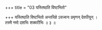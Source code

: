 +++
title = "03 यस्तिष्ठति विष्टभितो"

+++
यस्तिष्ठति विष्टभितो अन्तरिक्षे ऽयज्वनः प्रमृणन् देवपीयून् ।  
तस्मै नमो दशभिः शक्वरीभिः ॥ ३ ॥